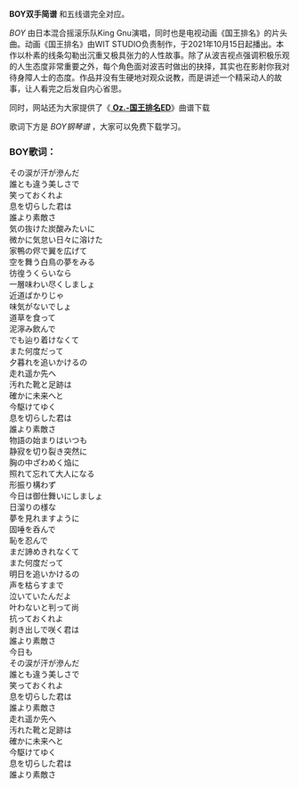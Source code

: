 

**BOY双手简谱** 和五线谱完全对应。

_BOY_ 由日本混合摇滚乐队King Gnu演唱，同时也是电视动画《国王排名》的片头曲。动画《国王排名》由WIT
STUDIO负责制作，于2021年10月15日起播出。本作以朴素的线条勾勒出沉重又极具张力的人性故事。除了从波吉视点强调积极乐观的人生态度非常重要之外，每个角色面对波吉时做出的抉择，其实也在影射你我对待身障人士的态度。作品并没有生硬地对观众说教，而是讲述一个精采动人的故事，让人看完之后发自内心省思。

同时，网站还为大家提供了《[ **Oz.-国王排名ED**](Music-13715-Oz-国王排名ED.html "Oz.-国王排名ED")》曲谱下载

歌词下方是 _BOY钢琴谱_ ，大家可以免费下载学习。

### BOY歌词：

その涙が汗が滲んだ  
誰とも違う美しさで  
笑っておくれよ  
息を切らした君は  
誰より素敵さ  
気の抜けた炭酸みたいに  
微かに気怠い日々に溶けた  
家鴨の侭で翼を広げて  
空を舞う白鳥の夢をみる  
彷徨うくらいなら  
一層味わい尽くしましょ  
近道ばかりじゃ  
味気がないでしょ  
道草を食って  
泥濘み飲んで  
でも辿り着けなくて  
また何度だって  
夕暮れを追いかけるの  
走れ遥か先へ  
汚れた靴と足跡は  
確かに未来へと  
今駆けてゆく  
息を切らした君は  
誰より素敵さ  
物語の始まりはいつも  
静寂を切り裂き突然に  
胸の中ざわめく焔に  
照れて忘れて大人になる  
形振り構わず  
今日は御仕舞いにしましょ  
日溜りの様な  
夢を見れますように  
固唾を呑んで  
恥を忍んで  
まだ諦めきれなくて  
また何度だって  
明日を追いかけるの  
声を枯らすまで  
泣いていたんだよ  
叶わないと判って尚  
抗っておくれよ  
剥き出しで咲く君は  
誰より素敵さ  
今日も  
その涙が汗が滲んだ  
誰とも違う美しさで  
笑っておくれよ  
息を切らした君は  
誰より素敵さ  
走れ遥か先へ  
汚れた靴と足跡は  
確かに未来へと  
今駆けてゆく  
息を切らした君は  
誰より素敵さ

